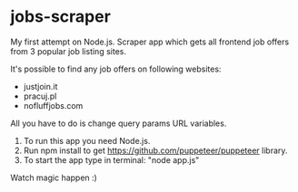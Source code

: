 # jobs-scraper
My first attempt on Node.js. Scraper app which gets all frontend job offers from 3 popular job listing sites. 

It's possible to find any job offers on following websites:
- justjoin.it 
- pracuj.pl
- nofluffjobs.com

All you have to do is change query params URL variables.

1. To run this app you need Node.js.
2. Run npm install to get https://github.com/puppeteer/puppeteer library.
3. To start the app type in terminal: "node app.js"

Watch magic happen :)
